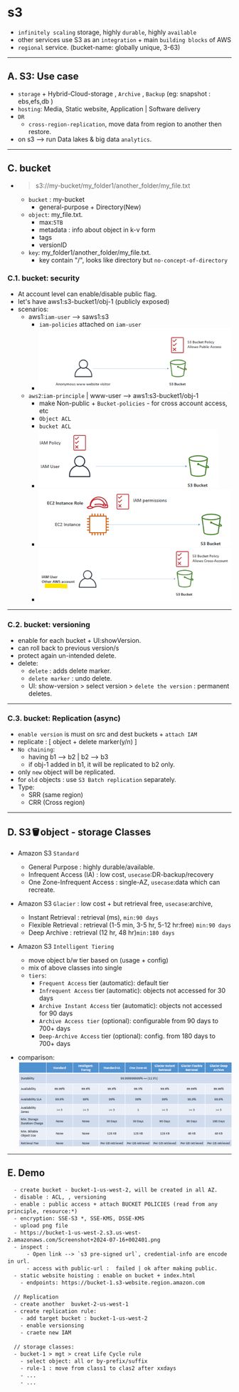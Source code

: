 # s3
- `infinitely scaling` storage,  highly `durable`, highly `available`
- other services use S3 as an `integration` + main `building blocks` of AWS
- `regional` service. (bucket-name: globally unique, 3-63)

---
## A. S3: Use case
- `storage` + Hybrid-Cloud-storage , `Archive` ,  `Backup` (eg: snapshot : ebs,efs,db )
- `hosting`: Media, Static website, Application | Software delivery
- `DR` 
  - `cross-region-replication`, move data from region to another then restore.
- on s3 --> run Data lakes & big data `analytics`.

---
## C. bucket
- > s3://my-bucket/my_folder1/another_folder/my_file.txt
  - `bucket` : my-bucket
    - general-purpose + Directory(New)
  - `object`: my_file.txt.
    - max:`5TB`
    - metadata : info about object in k-v form
    - tags
    - versionID
  - `key`: my_folder1/another_folder/my_file.txt.
    - key contain "/", looks like directory but `no-concept-of-directory`
    
### C.1. bucket: security
- At account level can enable/disable public flag.
- let's have aws1:s3-bucket1/obj-1 (publicly exposed)
- scenarios:
  - aws1:`iam-user` --> saws1:s3
    - `iam-policies` attached on `iam-user`
    - ![img.png](../99_img/storage/s3-1/img.png)
  - `aws2`:`iam-principle` | www-user --> aws1:s3-bucket1/obj-1
    - make Non-public + `Bucket-policies`  - for cross account access, etc
    - `Object ACL` 
    - `bucket ACL`
    - ![img_1.png](../99_img/storage/s3-1/img_1.png)
    - ![img_2.png](../99_img/storage/s3-1/img_2.png)
    - ![img_3.png](../99_img/storage/s3-1/img_3.png)

---
### C.2. bucket: versioning
- enable for each bucket + UI:showVersion.
- can roll back to previous version/s
- protect again un-intended delete.
- delete:
  - `delete` : adds delete marker.
  - `delete marker` : undo delete.
  - UI: show-version > select version > `delete the version` : permanent deletes.

---
### C.3. bucket: Replication (async)
- `enable version` is must on src and dest buckets + `attach IAM`
- replicate : [ object + delete marker(y/n) ]
- `No chaining`:
  - having b1 --> b2 | b2 --> b3
  - if obj-1 added in b1, it will be replicated to b2 only.
- only `new` object will be replicated.
- for `old` objects : use `S3 Batch replication`  separately.
- Type:
  - SRR (same region)
  - CRR (Cross region)
  
---
## D. S3:bucket:object - storage Classes
- Amazon S3 `Standard`
  - General Purpose : highly durable/available.
  - Infrequent Access (IA) : low cost, `usecase`:DR-backup/recovery
  - One Zone-Infrequent Access : single-AZ, `usecase`:data which can recreate.

- Amazon S3 `Glacier` : low cost + but retrieval free, `usecase`:archive,
  - Instant Retrieval : retrieval (ms), `min:90 days`
  - Flexible Retrieval : retrieval (1-5 min, 3-5 hr, 5-12 hr:free)  `min:90 days`
  - Deep Archive :   retrieval (12 hr, 48 hr)`min:180 days`

- Amazon S3 `Intelligent Tiering`
  - move object b/w tier based on (usage + config)
  - mix of above classes into single
  - `tiers`:
    - `Frequent Access` tier (automatic): default tier
    - `Infrequent Access` tier (automatic): objects not accessed for 30 days
    - `Archive Instant Access` tier (automatic): objects not accessed for 90 days
    - `Archive Access tier` (optional): configurable from 90 days to 700+ days
    - `Deep-Archive Access` tier (optional): config. from 180 days to 700+ days
- comparison:
  ![img_4.png](../99_img/storage/s3-1/img_4.png)

---
## E. Demo
```  
  - create bucket - bucket-1-us-west-2, will be created in all AZ.
  - disable : ACL, , versioning
  - enable : public access + attach BUCKET POLICIES (read from any principle, resource:*)
  - encryption: SSE-S3 *, SSE-KMS, DSSE-KMS
  - upload png file
  - https://bucket-1-us-west-2.s3.us-west-2.amazonaws.com/Screenshot+2024-07-16+002401.png
  - inspect : 
      - Open link --> `s3 pre-signed url`, credential-info are encode in url.
      - access with public-url :  failed | ok after making public.
  - static website hoisting : enable on bucket + index.html
    - endpoints: https://bucket-1.s3-website.region.amazon.com
    
  // Replication
  - create another  buvket-2-us-west-1
  - create replication rule:
    - add target bucket : bucket-1-us-west-2
    - enable versionsing
    - craete new IAM
    
  // storage classes:
  - bucket-1 > mgt > creat Life Cycle rule
    - select object: all or by-prefix/suffix
    - rule-1 : move from class1 to clas2 after xxdays
    - ...
    - ... 
```



  



